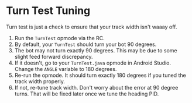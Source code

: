 # Turn Test Tuning

Turn test is just a check to ensure that your track width isn't waaay off.

1. Run the `TurnTest` opmode via the RC.
2. By default, your `TurnTest` should turn your bot 90 degrees.
3. The bot may not turn exactly 90 degrees. This may be due to some slight feed forward discrepancy.
4. If it doesn't, go to your `TurnTest.java` opmode in Android Studio. Change the `ANGLE` variable to 180 degrees.
5. Re-run the opmode. It should turn exactly 180 degrees if you tuned the track width properly.
6. If not, re-tune track width. Don't worry about the error at 90 degree turns. That will be fixed later once we tune the heading PID.
